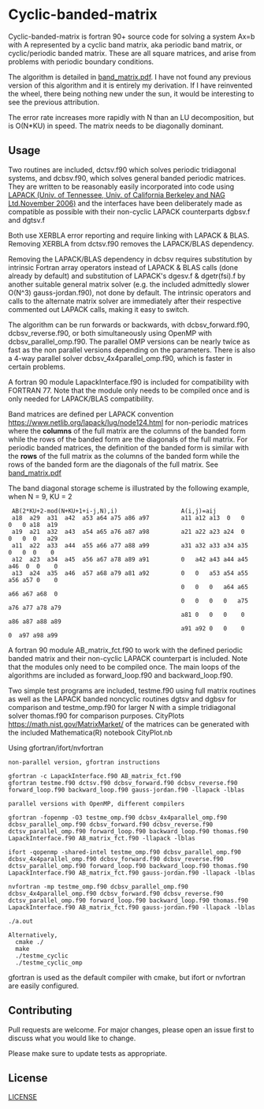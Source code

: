 # Cyclic-banded-matrix

Cyclic-banded-matrix is fortran 90+ source code for solving a system Ax=b with A represented by a cyclic band matrix, aka periodic band matrix, or cyclic/periodic banded matrix. These are all square matrices, and arise from problems with periodic boundary conditions.

The algorithm is detailed in [band_matrix.pdf](https://github.com/mostlyharmlessone/cyclic-banded-matrix/blob/main/band_matrix.pdf).  I have not found any previous version of this algorithm and it is entirely my derivation. If I have reinvented the wheel, there being nothing new under the sun, it would be interesting to see the previous attribution.

The error rate increases more rapidly with N than an LU decomposition, but is O(N*KU) in speed.  The matrix needs to be diagonally dominant.

## Usage

Two routines are included, dctsv.f90 which solves periodic tridiagonal systems, and dcbsv.f90, which solves general banded periodic matrices.
They are written to be reasonably easily incorporated into code using [LAPACK (Univ. of Tennessee, Univ. of California Berkeley and NAG Ltd.November 2006)](http://www.netlib.org/lapack/) and the interfaces have been deliberately made as compatible as possible with their non-cyclic LAPACK counterparts dgbsv.f and dgtsv.f

Both use XERBLA error reporting and require linking with LAPACK & BLAS. 
Removing XERBLA from dctsv.f90 removes the LAPACK/BLAS dependency.

Removing the LAPACK/BLAS dependency in dcbsv requires substitution by intrinsic Fortran array operators instead of LAPACK & BLAS calls (done already by default) and substitution of LAPACK's dgesv.f  & dgetr(fsi).f by another suitable general matrix solver (e.g. the included admittedly slower O(N^3) gauss-jordan.f90), not done by default.  The intrinsic operators and calls to the alternate matrix solver are immediately after their respective commented out LAPACK calls, making it easy to switch.

The algorithm can be run forwards or backwards, with dcbsv_forward.f90, dcbsv_reverse.f90, or both simultaneously using OpenMP with dcbsv_parallel_omp.f90.   The parallel OMP versions can be nearly twice as fast as the non parallel versions depending on the parameters.  There is also a 4-way parallel solver dcbsv_4x4parallel_omp.f90, which is faster in certain problems.

A fortran 90 module LapackInterface.f90 is included for compatibility with FORTRAN 77. Note that the module only needs to be compiled once and is only needed for LAPACK/BLAS compatibility.

Band matrices are defined per LAPACK convention https://www.netlib.org/lapack/lug/node124.html for non-periodic matrices where the **columns** of the full matrix are the columns of the banded form while the rows of the banded form are the diagonals of the full matrix.  For periodic banded matrices, the definition of the banded form is similar with the **rows** of the full matrix as the columns of the banded form while the rows of the banded form are the diagonals of the full matrix.  See [band_matrix.pdf](https://github.com/mostlyharmlessone/cyclic-banded-matrix/blob/main/band_matrix.pdf)

  The band diagonal storage scheme is illustrated by the following example, when
  N = 9, KU = 2

     AB(2*KU+2-mod(N+KU+1+i-j,N),i)                  A(i,j)=aij  
     a18  a29  a31  a42  a53 a64 a75 a86 a97         a11 a12 a13  0   0   0   0 a18  a19
     a19  a21  a32  a43  a54 a65 a76 a87 a98         a21 a22 a23 a24  0   0   0  0   a29
     a11  a22  a33  a44  a55 a66 a77 a88 a99         a31 a32 a33 a34 a35  0   0  0    0
     a12  a23  a34  a45  a56 a67 a78 a89 a91         0   a42 a43 a44 a45 a46  0  0    0
     a13  a24  a35  a46  a57 a68 a79 a81 a92         0   0   a53 a54 a55 a56 a57 0    0
                                                     0   0   0   a64 a65 a66 a67 a68  0
                                                     0   0   0   0   a75 a76 a77 a78 a79
                                                     a81 0   0   0    0  a86 a87 a88 a89
                                                     a91 a92 0   0    0   0  a97 a98 a99
													 
													 
A fortran 90 module AB_matrix_fct.f90 to work with the defined periodic banded matrix and their non-cyclic LAPACK counterpart is included.  Note that the modules only need to be compiled once.  The main loops of the algorithms are included as forward_loop.f90 and backward_loop.f90.
 
Two simple test programs are included, testme.f90 using full matrix routines as well as the LAPACK banded noncyclic routines dgtsv and dgbsv for comparison and testme_omp.f90 for larger N with a simple tridiagonal solver thomas.f90 for comparison purposes. CityPlots https://math.nist.gov/MatrixMarket/ of the matrices can be generated with the included Mathematica(R) notebook CityPlot.nb

Using gfortran/ifort/nvfortran
```
non-parallel version, gfortran instructions

gfortran -c LapackInterface.f90 AB_matrix_fct.f90
gfortran testme.f90 dctsv.f90 dcbsv_forward.f90 dcbsv_reverse.f90 forward_loop.f90 backward_loop.f90 gauss-jordan.f90 -llapack -lblas

parallel versions with OpenMP, different compilers

gfortran -fopenmp -O3 testme_omp.f90 dcbsv_4x4parallel_omp.f90 dcbsv_parallel_omp.f90 dcbsv_forward.f90 dcbsv_reverse.f90 dctsv_parallel_omp.f90 forward_loop.f90 backward_loop.f90 thomas.f90 LapackInterface.f90 AB_matrix_fct.f90 -llapack -lblas

ifort -qopenmp -shared-intel testme_omp.f90 dcbsv_parallel_omp.f90 dcbsv_4x4parallel_omp.f90 dcbsv_forward.f90 dcbsv_reverse.f90 dctsv_parallel_omp.f90 forward_loop.f90 backward_loop.f90 thomas.f90 LapackInterface.f90 AB_matrix_fct.f90 gauss-jordan.f90 -llapack -lblas

nvfortran -mp testme_omp.f90 dcbsv_parallel_omp.f90 dcbsv_4x4parallel_omp.f90 dcbsv_forward.f90 dcbsv_reverse.f90 dctsv_parallel_omp.f90 forward_loop.f90 backward_loop.f90 thomas.f90 LapackInterface.f90 AB_matrix_fct.f90 gauss-jordan.f90 -llapack -lblas

./a.out

Alternatively, 
  cmake ./    
  make   
  ./testme_cyclic 
  ./testme_cyclic_omp
```

gfortran is used as the default compiler with cmake, but ifort or nvfortran are easily configured.

## Contributing

Pull requests are welcome. For major changes, please open an issue first to discuss what you would like to change.

Please make sure to update tests as appropriate.

## License
[LICENSE](https://github.com/mostlyharmlessone/cyclic-banded-matrix/blob/main/LICENSE)

